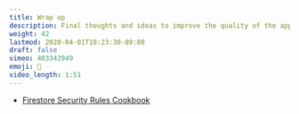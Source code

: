 ```yaml
---
title: Wrap up
description: Final thoughts and ideas to improve the quality of the app.
weight: 42
lastmod: 2020-04-01T10:23:30-09:00
draft: false
vimeo: 403342949
emoji: 🍰
video_length: 1:51
---
```


- [Firestore Security Rules Cookbook](/snippets/firestore-rules-recipes/)
